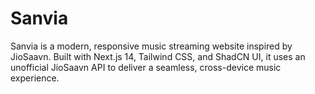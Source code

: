 # Sanvia
Sanvia is a modern, responsive music streaming website inspired by JioSaavn. Built with Next.js 14, Tailwind CSS, and ShadCN UI, it uses an unofficial JioSaavn API to deliver a seamless, cross-device music experience.
